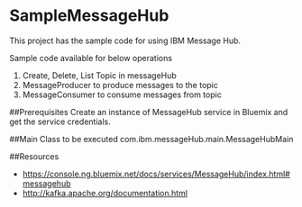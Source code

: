 # SampleMessageHub

This project has the sample code for using IBM Message Hub.

Sample code available for below operations 
  1. Create, Delete, List Topic in messageHub
  2. MessageProducer to produce messages to the topic
  3. MessageConsumer to consume messages from topic
  
##Prerequisites
  Create an instance of MessageHub service in Bluemix and get the service credentials.

##Main Class to be executed
  com.ibm.messageHub.main.MessageHubMain

##Resources
  * https://console.ng.bluemix.net/docs/services/MessageHub/index.html#messagehub
  * http://kafka.apache.org/documentation.html
